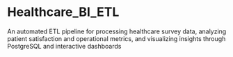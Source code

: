 # Healthcare_BI_ETL
An automated ETL pipeline for processing healthcare survey data, analyzing patient satisfaction and operational metrics, and visualizing insights through PostgreSQL and interactive dashboards
